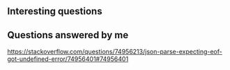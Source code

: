 ## Interesting questions


## Questions answered by me
https://stackoverflow.com/questions/74956213/json-parse-expecting-eof-got-undefined-error/74956401#74956401